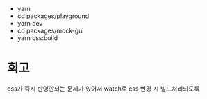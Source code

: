* yarn
* cd packages/playground
* yarn dev
* cd packages/mock-gui
* yarn css:build

# 회고
css가 즉시 반영안되는 문제가 있어서 watch로 css 변경 시 빌드처리되도록